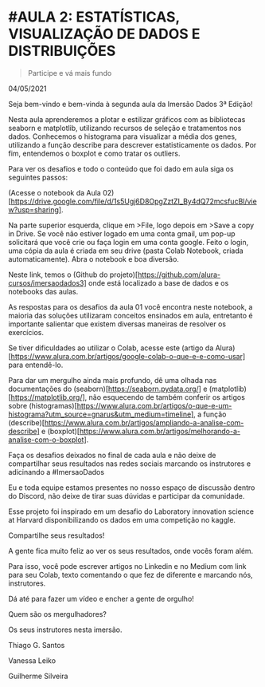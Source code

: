 # #AULA 2: ESTATÍSTICAS, VISUALIZAÇÃO DE DADOS E DISTRIBUIÇÕES

> Participe e vá mais fundo

04/05/2021

Seja bem-vindo e bem-vinda à segunda aula da Imersão Dados 3ª Edição!

Nesta aula aprenderemos a plotar e estilizar gráficos com as bibliotecas seaborn e matplotlib, utilizando recursos de seleção e tratamentos nos dados. Conhecemos o histograma para visualizar a média dos genes, utilizando a função describe para descrever estatisticamente os dados. Por fim, entendemos o boxplot e como tratar os outliers.

Para ver os desafios e todo o conteúdo que foi dado em aula siga os seguintes passos:

(Acesse o notebook da Aula 02)[https://drive.google.com/file/d/1s5Ugj6D8OpgZztZI_By4dQ72mcsfucBl/view?usp=sharing].

Na parte superior esquerda, clique em >File, logo depois em >Save a copy in Drive.
Se você não estiver logado em uma conta gmail, um pop-up solicitará que você crie ou faça login em uma conta google.
Feito o login, uma cópia da aula é criada em seu drive (pasta Colab Notebook, criada automaticamente).
Abra o notebook e boa diversão.

Neste link, temos o (Github do projeto)[https://github.com/alura-cursos/imersaodados3] onde está localizado a base de dados e os notebooks das aulas.

As respostas para os desafios da aula 01 você encontra neste notebook, a maioria das soluções utilizaram conceitos ensinados em aula, entretanto é importante salientar que existem diversas maneiras de resolver os exercícios.

Se tiver dificuldades ao utilizar o Colab, acesse este (artigo da Alura)[https://www.alura.com.br/artigos/google-colab-o-que-e-e-como-usar] para entendê-lo.

Para dar um mergulho ainda mais profundo, dê uma olhada nas documentações do (seaborn)[https://seaborn.pydata.org/] e (matplotlib)[https://matplotlib.org/], não esquecendo de também conferir os artigos sobre (histogramas)[https://www.alura.com.br/artigos/o-que-e-um-histograma?utm_source=gnarus&utm_medium=timeline], a função (describe)[https://www.alura.com.br/artigos/ampliando-a-analise-com-describe] e (boxplot)[https://www.alura.com.br/artigos/melhorando-a-analise-com-o-boxplot].

Faça os desafios deixados no final de cada aula e não deixe de compartilhar seus resultados nas redes sociais marcando os instrutores e adicinando a #ImersaoDados

Eu e toda equipe estamos presentes no nosso espaço de discussão dentro do Discord, não deixe de tirar suas dúvidas e participar da comunidade.

Esse projeto foi inspirado em um desafio do Laboratory innovation science at Harvard disponibilizando os dados em uma competição no kaggle.

Compartilhe seus resultados!

A gente fica muito feliz ao ver os seus resultados, onde vocês foram além. 

Para isso, você pode escrever artigos no Linkedin e no Medium com link para seu Colab, texto comentando o que fez de diferente e marcando nós, instrutores. 

Dá até para fazer um vídeo e encher a gente de orgulho!

Quem são os mergulhadores?

Os seus instrutores nesta imersão.

Thiago G. Santos

Vanessa Leiko

Guilherme Silveira